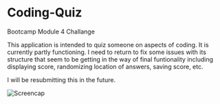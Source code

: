 # Coding-Quiz
Bootcamp Module 4 Challange 


This application is intended to quiz someone on aspects of coding. It is currently partly functioning. I need to return to fix some issues with its structure that seem to be getting in the way of final funtionality including displaying score, randomizing location of answers, saving score, etc. 

I will be resubmitting this in the future.

![Screencap](https://github.com/hanahanj/Coding-Quiz/blob/main/assets/images/quiz_screenshot.png) 